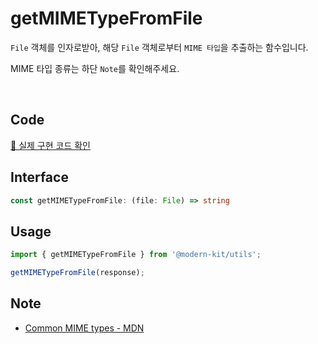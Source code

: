 # getMIMETypeFromFile

`File` 객체를 인자로받아, 해당 `File` 객체로부터 `MIME 타입`을 추출하는 함수입니다. 

MIME 타입 종류는 하단 `Note`를 확인해주세요.

<br />

## Code
[🔗 실제 구현 코드 확인](https://github.com/modern-agile-team/modern-kit/blob/main/packages/utils/src/file/getMIMETypeFromFile/index.ts)

## Interface
```ts title="typescript"
const getMIMETypeFromFile: (file: File) => string
```

## Usage
```ts title="typescript"
import { getMIMETypeFromFile } from '@modern-kit/utils';

getMIMETypeFromFile(response);
```

## Note
- [Common MIME types - MDN](https://developer.mozilla.org/en-US/docs/Web/HTTP/Basics_of_HTTP/MIME_types/Common_types)

